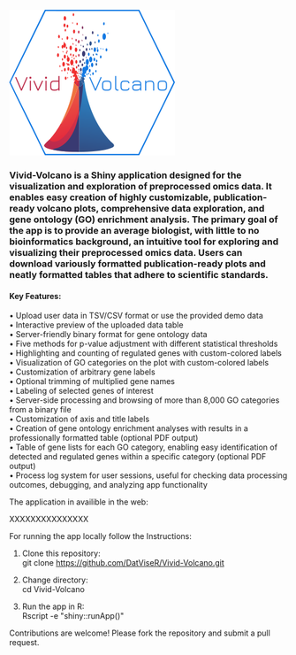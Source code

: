 ![](www/Vivid_volcano_logo.png)

### Vivid-Volcano is a Shiny application designed for the visualization and exploration of preprocessed omics data. It enables easy creation of highly customizable, publication-ready volcano plots, comprehensive data exploration, and gene ontology (GO) enrichment analysis. The primary goal of the app is to provide an average biologist, with little to no bioinformatics background, an intuitive tool for exploring and visualizing their preprocessed omics data. Users can download variously formatted publication-ready plots and neatly formatted tables that adhere to scientific standards.

#### Key Features:

• Upload user data in TSV/CSV format or use the provided demo data\
• Interactive preview of the uploaded data table\
• Server-friendly binary format for gene ontology data\
• Five methods for p-value adjustment with different statistical thresholds\
• Highlighting and counting of regulated genes with custom-colored labels\
• Visualization of GO categories on the plot with custom-colored labels\
• Customization of arbitrary gene labels\
• Optional trimming of multiplied gene names\
• Labeling of selected genes of interest\
• Server-side processing and browsing of more than 8,000 GO categories from a binary file\
• Customization of axis and title labels\
• Creation of gene ontology enrichment analyses with results in a professionally formatted table (optional PDF output)\
• Table of gene lists for each GO category, enabling easy identification of detected and regulated genes within a specific category (optional PDF output)\
• Process log system for user sessions, useful for checking data processing outcomes, debugging, and analyzing app functionality

The application in availible in the web:

XXXXXXXXXXXXXXX

For running the app locally follow the Instructions:

1.  Clone this repository:\
    git clone <https://github.com/DatViseR/Vivid-Volcano.git>

2.  Change directory:\
    cd Vivid-Volcano

3.  Run the app in R:\
    Rscript -e "shiny::runApp()"

Contributions are welcome! Please fork the repository and submit a pull request.

# 
